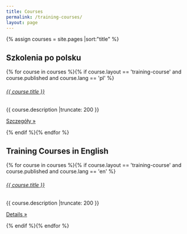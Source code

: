 ```yaml
---
title: Courses
permalink: /training-courses/
layout: page
---
```


{% assign courses = site.pages |sort:"title" %}

## Szkolenia po polsku
<section class="row">
    {% for course in courses %}{% if course.layout == 'training-course' and course.published and course.lang == 'pl' %}
        <article class="col-sm-4">
            <h6><a href="{{ course.url }}">{{ course.title }}</a></h6>
            <p>{{ course.description |truncate: 200 }}</p>
            <p><a class="btn btn-primary" href="{{ course.url }}" role="button">Szczegóły &raquo;</a></p>
        </article>
    {% endif %}{% endfor %}
</section>


## Training Courses in English
<section class="row">
    {% for course in courses %}{% if course.layout == 'training-course' and course.published and course.lang == 'en' %}
        <article class="col-sm-4">
            <h6><a href="{{ course.url }}">{{ course.title }}</a></h6>
            <p>{{ course.description |truncate: 200 }}</p>
            <p><a class="btn btn-primary" href="{{ course.url }}" role="button">Details &raquo;</a></p>
        </article>
    {% endif %}{% endfor %}
</section>
